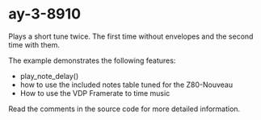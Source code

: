# ay-3-8910

Plays a short tune twice.  The first time without envelopes and the second time with them.

The example demonstrates the following features:

- play_note_delay()
- how to use the included notes table tuned for the Z80-Nouveau
- How to use the VDP Framerate to time music

Read the comments in the source code for more detailed information.
